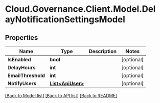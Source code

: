 # Cloud.Governance.Client.Model.DelayNotificationSettingsModel
## Properties

Name | Type | Description | Notes
------------ | ------------- | ------------- | -------------
**IsEnabled** | **bool** |  | [optional] 
**DelayHours** | **int** |  | [optional] 
**EmailThreshold** | **int** |  | [optional] 
**NotifyUsers** | [**List&lt;ApiUser&gt;**](ApiUser.md) |  | [optional] 

[[Back to Model list]](../README.md#documentation-for-models) [[Back to API list]](../README.md#documentation-for-api-endpoints) [[Back to README]](../README.md)

